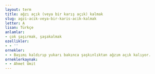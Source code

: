 ```yaml
---
layout: term
title: ağzı açık (veya bir karış açık) kalmak
slug: agzi-acik-veya-bir-karis-acik-kalmak
letter: A
lisan: Türkçe
anlamlar:
- çok şaşırmak, şaşakalmak
ozellikler:
- - ''
ornekler:
- - Başımı kaldırıp yukarı bakınca şaşkınlıktan ağzım açık kalıyor.
orneklerkaynak:
- - Ahmet Ümit
---
```

